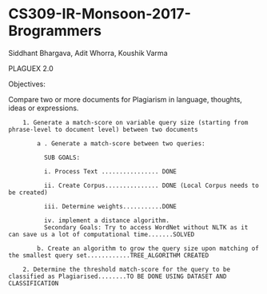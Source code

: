 # CS309-IR-Monsoon-2017-Brogrammers
Siddhant Bhargava, Adit Whorra, Koushik Varma 


PLAGUEX 2.0


   Objectives:
   
   Compare two or more documents for Plagiarism in language, thoughts, ideas or expressions.
   
        1. Generate a match-score on variable query size (starting from phrase-level to document level) between two documents
        
            a . Generate a match-score between two queries:
          
              SUB GOALS:
              
              i. Process Text ................ DONE
              
              ii. Create Corpus............... DONE (Local Corpus needs to be created)
              
              iii. Determine weights...........DONE
              
              iv. implement a distance algorithm.
              Secondary Goals: Try to access WordNet without NLTK as it can save us a lot of computational time.......SOLVED
              
            b. Create an algorithm to grow the query size upon matching of the smallest query set............TREE_ALGORITHM CREATED
            
        2. Determine the threshold match-score for the query to be classified as Plagiarised........TO BE DONE USING DATASET AND CLASSIFICATION

    
    
